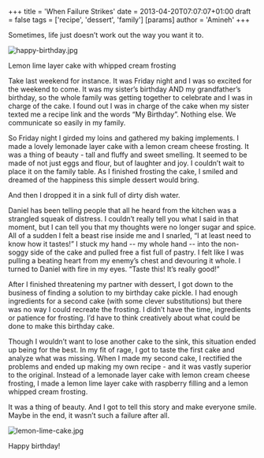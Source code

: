 +++
title = 'When Failure Strikes'
date = 2013-04-20T07:07:07+01:00
draft = false
tags = ['recipe', 'dessert', 'family']
[params]
author = 'Amineh'
+++


Sometimes, life just doesn’t work out the way you want it to.

![happy-birthday.jpg](/when-failure/happy-birthday.jpg)

Lemon lime layer cake with whipped cream frosting

Take last weekend for instance. It was Friday night and I was so excited for the weekend to come. It was my sister’s
birthday AND my grandfather’s birthday, so the whole family was getting together to celebrate and I was in charge of the
cake. I found out I was in charge of the cake when my sister texted me a recipe link and the words “My Birthday”.
Nothing else. We communicate so easily in my family.

So Friday night I girded my loins and gathered my baking implements. I made a lovely lemonade layer cake with a lemon
cream cheese frosting. It was a thing of beauty - tall and fluffy and sweet smelling. It seemed to be made of not just
eggs and flour, but of laughter and joy. I couldn’t wait to place it on the family table. As I finished frosting the
cake, I smiled and dreamed of the happiness this simple dessert would bring.

And then I dropped it in a sink full of dirty dish water.

Daniel has been telling people that all he heard from the kitchen was a strangled squeak of distress. I couldn’t really
tell you what I said in that moment, but I can tell you that my thoughts were no longer sugar and spice. All of a sudden
I felt a beast rise inside me and I snarled, “I at least need to know how it tastes!” I stuck my hand -- my whole
hand -- into the non-soggy side of the cake and pulled free a fist full of pastry. I felt like I was pulling a beating
heart from my enemy’s chest and devouring it whole. I turned to Daniel with fire in my eyes. “Taste this!  It’s really
good!”

After I finished threatening my partner with dessert, I got down to the business of finding a solution to my birthday
cake pickle. I had enough ingredients for a second cake (with some clever substitutions) but there was no way I could
recreate the frosting. I didn’t have the time, ingredients or patience for frosting. I’d have to think creatively about
what could be done to make this birthday cake.

Though I wouldn’t want to lose another cake to the sink, this situation ended up being for the best. In my fit of rage,
I got to taste the first cake and analyze what was missing. When I made my second cake, I rectified the problems and
ended up making my own recipe - and it was vastly superior to the original. Instead of a lemonade layer cake with lemon
cream cheese frosting, I made a lemon lime layer cake with raspberry filling and a lemon whipped cream frosting.

It was a thing of beauty. And I got to tell this story and make everyone smile. Maybe in the end, it wasn’t such a
failure after all.

![lemon-lime-cake.jpg](/when-failure/lemon-lime-cake.jpg)

Happy birthday!
